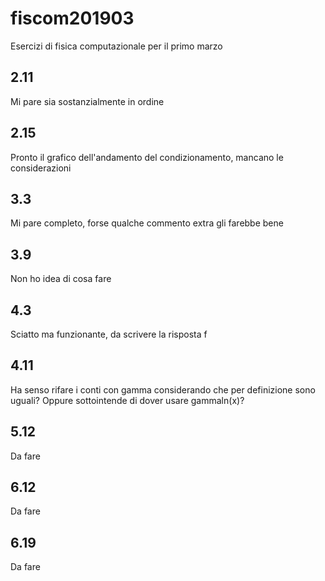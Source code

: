 # fiscom201903
Esercizi di fisica computazionale per il primo marzo 
## 2.11
Mi pare sia sostanzialmente in ordine
## 2.15
Pronto il grafico dell'andamento del condizionamento, mancano le considerazioni
## 3.3
Mi pare completo, forse qualche commento extra gli farebbe bene
## 3.9
Non ho idea di cosa fare
## 4.3
Sciatto ma funzionante, da scrivere la risposta f
## 4.11
Ha senso rifare i conti con gamma considerando che per definizione sono uguali? Oppure sottointende di dover usare gammaln(x)?
## 5.12
Da fare
## 6.12
Da fare
## 6.19
Da fare

